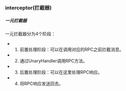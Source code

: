 ### interceptor(拦截器)

##### 一元拦截器
一元拦截器分为4个阶段：
* 1. 前置处理阶段：可以在调用对应的RPC之前拦截消息。
* 2. 通过UnaryHandler调用RPC方法。
* 3. 后置处理阶段：可以在这里处理RPC响应。
* 4. 将RPC响应发送回去。